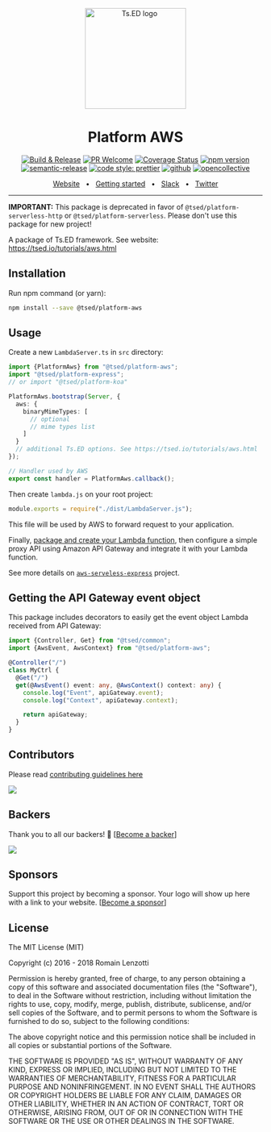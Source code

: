 <p style="text-align: center" align="center">
 <a href="https://tsed.io" target="_blank"><img src="https://tsed.io/tsed-og.png" width="200" alt="Ts.ED logo"/></a>
</p>

<div align="center">
   <h1>Platform AWS</h1>

[![Build & Release](https://github.com/tsedio/tsed/workflows/Build%20&%20Release/badge.svg)](https://github.com/tsedio/tsed/actions?query=workflow%3A%22Build+%26+Release%22)
[![PR Welcome](https://img.shields.io/badge/PRs-welcome-brightgreen.svg)](https://github.com/tsedio/tsed/blob/master/CONTRIBUTING.md)
[![Coverage Status](https://coveralls.io/repos/github/tsedio/tsed/badge.svg?branch=production)](https://coveralls.io/github/tsedio/tsed?branch=production)
[![npm version](https://badge.fury.io/js/%40tsed%2Fcommon.svg)](https://badge.fury.io/js/%40tsed%2Fcommon)
[![semantic-release](https://img.shields.io/badge/%20%20%F0%9F%93%A6%F0%9F%9A%80-semantic--release-e10079.svg)](https://github.com/semantic-release/semantic-release)
[![code style: prettier](https://img.shields.io/badge/code_style-prettier-ff69b4.svg?style=flat-square)](https://github.com/prettier/prettier)
[![github](https://img.shields.io/static/v1?label=Github%20sponsor&message=%E2%9D%A4&logo=GitHub&color=%23fe8e86)](https://github.com/sponsors/romakita)
[![opencollective](https://img.shields.io/static/v1?label=OpenCollective%20sponsor&message=%E2%9D%A4&logo=OpenCollective&color=%23fe8e86)](https://opencollective.com/tsed)

</div>

<div align="center">
  <a href="https://tsed.io/">Website</a>
  <span>&nbsp;&nbsp;•&nbsp;&nbsp;</span>
  <a href="https://tsed.io/getting-started/">Getting started</a>
  <span>&nbsp;&nbsp;•&nbsp;&nbsp;</span>
  <a href="https://api.tsed.io/rest/slack/tsedio/tsed">Slack</a>
  <span>&nbsp;&nbsp;•&nbsp;&nbsp;</span>
  <a href="https://twitter.com/TsED_io">Twitter</a>
</div>

<hr />

**IMPORTANT:** This package is deprecated in favor of `@tsed/platform-serverless-http` or `@tsed/platform-serverless`. Please don't use this package for new project!

A package of Ts.ED framework. See website: https://tsed.io/tutorials/aws.html

## Installation

Run npm command (or yarn):

```bash
npm install --save @tsed/platform-aws
```

## Usage

Create a new `LambdaServer.ts` in `src` directory:

```typescript
import {PlatformAws} from "@tsed/platform-aws";
import "@tsed/platform-express";
// or import "@tsed/platform-koa"

PlatformAws.bootstrap(Server, {
  aws: {
    binaryMimeTypes: [
      // optional
      // mime types list
    ]
  }
  // additional Ts.ED options. See https://tsed.io/tutorials/aws.html
});

// Handler used by AWS
export const handler = PlatformAws.callback();
```

Then create `lambda.js` on your root project:

```javascript
module.exports = require("./dist/LambdaServer.js");
```

This file will be used by AWS to forward request to your application.

Finally, [package and create your Lambda function](http://docs.aws.amazon.com/lambda/latest/dg/nodejs-create-deployment-pkg.html),
then configure a simple proxy API using Amazon API Gateway and integrate it with your Lambda function.

See more details on [`aws-serveless-express`](https://github.com/awslabs/aws-serverless-express) project.

## Getting the API Gateway event object

This package includes decorators to easily get the event object Lambda received from API Gateway:

```typescript
import {Controller, Get} from "@tsed/common";
import {AwsEvent, AwsContext} from "@tsed/platform-aws";

@Controller("/")
class MyCtrl {
  @Get("/")
  get(@AwsEvent() event: any, @AwsContext() context: any) {
    console.log("Event", apiGateway.event);
    console.log("Context", apiGateway.context);

    return apiGateway;
  }
}
```

## Contributors

Please read [contributing guidelines here](https://tsed.io/CONTRIBUTING.html)

<a href="https://github.com/tsedio/ts-express-decorators/graphs/contributors"><img src="https://opencollective.com/tsed/contributors.svg?width=890" /></a>

## Backers

Thank you to all our backers! 🙏 [[Become a backer](https://opencollective.com/tsed#backer)]

<a href="https://opencollective.com/tsed#backers" target="_blank"><img src="https://opencollective.com/tsed/backers.svg?width=890"></a>

## Sponsors

Support this project by becoming a sponsor. Your logo will show up here with a link to your website. [[Become a sponsor](https://opencollective.com/tsed#sponsor)]

## License

The MIT License (MIT)

Copyright (c) 2016 - 2018 Romain Lenzotti

Permission is hereby granted, free of charge, to any person obtaining a copy of this software and associated documentation files (the "Software"), to deal in the Software without restriction, including without limitation the rights to use, copy, modify, merge, publish, distribute, sublicense, and/or sell copies of the Software, and to permit persons to whom the Software is furnished to do so, subject to the following conditions:

The above copyright notice and this permission notice shall be included in all copies or substantial portions of the Software.

THE SOFTWARE IS PROVIDED "AS IS", WITHOUT WARRANTY OF ANY KIND, EXPRESS OR IMPLIED, INCLUDING BUT NOT LIMITED TO THE WARRANTIES OF MERCHANTABILITY, FITNESS FOR A PARTICULAR PURPOSE AND NONINFRINGEMENT. IN NO EVENT SHALL THE AUTHORS OR COPYRIGHT HOLDERS BE LIABLE FOR ANY CLAIM, DAMAGES OR OTHER LIABILITY, WHETHER IN AN ACTION OF CONTRACT, TORT OR OTHERWISE, ARISING FROM, OUT OF OR IN CONNECTION WITH THE SOFTWARE OR THE USE OR OTHER DEALINGS IN THE SOFTWARE.
